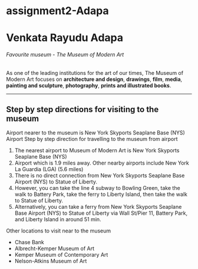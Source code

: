 # assignment2-Adapa
# Venkata Rayudu Adapa
###### Favourite museum - The Museum of Modern Art

As one of the leading institutions for the art of our times, The Museum of Modern Art focuses on **architecture and design**, **drawings**, **film**, **media**, **painting and sculpture**, **photography**, **prints and illustrated books**.

-----
## Step by step directions for visiting to the museum
Airport nearer to the museum is New York Skyports Seaplane Base (NYS) Airport 
Step by step direction for travelling to the museum from airport
1. The nearest airport to Museum of Modern Art is New York Skyports Seaplane Base (NYS) 
2. Airport which is 1.9 miles away. Other nearby airports include New York La Guardia (LGA) (5.6 miles)
3. There is no direct connection from New York Skyports Seaplane Base Airport (NYS) to Statue of Liberty. 
4. However, you can take the line 4 subway to Bowling Green, take the walk to Battery Park, take the ferry to       Liberty Island, then take the walk to Statue of Liberty. 
5. Alternatively, you can take a ferry from New York Skyports Seaplane Base Airport (NYS) to Statue of Liberty via Wall St/Pier 11, Battery Park, and Liberty Island in around 51 min.

Other locations to visit near to the museum
* Chase Bank
* Albrecht-Kemper Museum of Art
* Kemper Museum of Contemporary Art
* Nelson-Atkins Museum of Art




